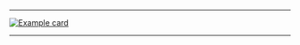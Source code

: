 
---

[![Example card](https://fancy-readme-stats.vercel.app/api?username=CraftSecureMC&dark_bg=3&theme=city&email=A%20Minecraft%20AntiCheat%20by%20by%20BlackDev&show_icons=false&title=CraftSecure&description=&include_all_commits=false&show_icons=false&update=1)](https://github.com/CraftSecure)

---

